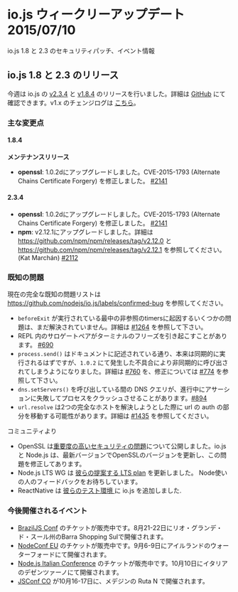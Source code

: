 <!--
### io.js and Node.js News — July 10th
Security patches for io.js 1.8 and 2.3 and upcoming events.
-->

# io.js ウィークリーアップデート 2015/07/10
io.js 1.8 と 2.3 のセキュリティパッチ、イベント情報

<!--
### io.js 1.8 and 2.3 Releases
-->

## io.js 1.8 と 2.3 のリリース

<!--
This week we have two io.js releases: [v2.3.4](https://iojs.org/dist/v2.3.4/) and [v1.8.4](https://iojs.org/dist/v1.8.4/), complete changelog from previous releases can be found [on GitHub](https://github.com/nodejs/io.js/blob/master/CHANGELOG.md) with the [v1.x changelog here](https://github.com/nodejs/io.js/blob/v1.x/CHANGELOG.md).
-->

今週は io.js の [v2.3.4](https://iojs.org/dist/v2.3.4/) と [v1.8.4](https://iojs.org/dist/v1.8.4/) のリリースを行いました。詳細は [GitHub](https://github.com/nodejs/io.js/blob/master/CHANGELOG.md) にて確認できます。v1.x のチェンジログは [こちら](https://github.com/nodejs/io.js/blob/v1.x/CHANGELOG.md)。

<!--
### Notable Changes
-->

### 主な変更点

<!--
#### 1.8.4
-->

#### 1.8.4

<!--
**Maintenance release**
-->

**メンテナンスリリース**

<!--
* **openssl**: Upgrade to 1.0.2d, fixes CVE-2015-1793 (Alternate Chains Certificate Forgery) [#2141](https://github.com/nodejs/io.js/pull/2141).
-->

* **openssl**: 1.0.2dにアップグレードしました。CVE-2015-1793 (Alternate Chains Certificate Forgery) を修正しました。 [#2141](https://github.com/nodejs/io.js/pull/2141)

<!--
#### 2.3.4
-->

#### 2.3.4

<!--
* **openssl**: Upgrade to 1.0.2d, fixes CVE-2015-1793 (Alternate Chains Certificate Forgery) (Shigeki Ohtsu) [#2141](https://github.com/nodejs/io.js/pull/2141).
* **npm**: Upgraded to v2.12.1, release notes can be found in <https://github.com/npm/npm/releases/tag/v2.12.0> and <https://github.com/npm/npm/releases/tag/v2.12.1> (Kat Marchán) [#2112](https://github.com/nodejs/io.js/pull/2112).
-->

* **openssl**: 1.0.2dにアップグレードしました。CVE-2015-1793 (Alternate Chains Certificate Forgery) を修正しました。 [#2141](https://github.com/nodejs/io.js/pull/2141)
* **npm**: v2.12.1にアップグレードしました。詳細は  <https://github.com/npm/npm/releases/tag/v2.12.0> と <https://github.com/npm/npm/releases/tag/v2.12.1> を参照してください。(Kat Marchán) [#2112](https://github.com/nodejs/io.js/pull/2112)

<!--
### Known issues
-->

### 既知の問題

<!--
See https://github.com/nodejs/io.js/labels/confirmed-bug for complete and current list of known issues.
-->

現在の完全な既知の問題リストは https://github.com/nodejs/io.js/labels/confirmed-bug を参照してください。

<!--
* Some problems with unreferenced timers running during `beforeExit` are still to be resolved. See [#1264](https://github.com/nodejs/io.js/issues/1264).
* Surrogate pair in REPL can freeze terminal. [#690](https://github.com/nodejs/io.js/issues/690)
* `process.send()` is not synchronous as the docs suggest, a regression introduced in 1.0.2, see [#760](https://github.com/nodejs/io.js/issues/760).
* Calling `dns.setServers()` while a DNS query is in progress can cause the process to crash on a failed assertion. [#894](https://github.com/nodejs/io.js/issues/894)
* `url.resolve` may transfer the auth portion of the url when resolving between two full hosts, see [#1435](https://github.com/nodejs/io.js/issues/1435).
-->

* `beforeExit` が実行されている最中の非参照のtimersに起因するいくつかの問題は、まだ解決されていません。詳細は [#1264](https://github.com/nodejs/io.js/issues/1264) を参照して下さい。
* REPL 内のサロゲートペアがターミナルのフリーズを引き起こすことがあります。 [#690](https://github.com/nodejs/io.js/issues/690)
* `process.send()` はドキュメントに記述されている通り、本来は同期的に実行されるはずですが、`1.0.2` にて発生した不具合により非同期的に呼び出されてしまうようになりました。詳細は [#760](https://github.com/nodejs/io.js/issues/760) を、修正については [#774](https://github.com/nodejs/io.js/issues/774) を参照して下さい。
* `dns.setServers()` を呼び出している間の DNS クエリが、進行中にアサーションに失敗してプロセスをクラッシュさせることがあります。[#894](https://github.com/nodejs/io.js/issues/894)
* `url.resolve` は2つの完全なホストを解決しようとした際に url の auth の部分を移動する可能性があります。詳細は [#1435](https://github.com/nodejs/io.js/issues/1435) を参照してください。

<!--
### Community Updates
-->

コミュニティより

<!--
* OpenSSL published a [high severity security issue](https://mta.openssl.org/pipermail/openssl-announce/2015-July/000037.html), io.js and Node.js have upgraded OpenSSL version and fixed the problem on latest version.
* Node.js LTS WG has updated [their proposed LTS plan](https://github.com/nodejs/LTS/blob/master/README.md#example). They need some feedbacks from Noders.
* ReactNative required io.js as [their test platform](https://github.com/facebook/react-native/blob/master/.travis.yml#L24).
-->

* OpenSSL は[重要度の高いセキュリティの問題](https://mta.openssl.org/pipermail/openssl-announce/2015-July/000037.html)について公開しました。io.js と Node.js は、最新バージョンでOpenSSLのバージョンを更新し、この問題を修正してあります。
* Node.js LTS WG は [彼らの提案する LTS plan](https://github.com/nodejs/LTS/blob/master/README.md#example) を更新しました。 Node使いの人のフィードバックをお待ちしています。
* ReactNative は [彼らのテスト環境 ](https://github.com/facebook/react-native/blob/master/.travis.yml#L24) に io.js を追加しました.

<!--
### Upcoming Events
-->

### 今後開催されるイベント

<!--
* [BrazilJS Conf](http://braziljs.com.br/) tickets are on sale, August 21st - 22nd at Shopping Center BarraShoppingSul
* [NodeConf EU](http://nodeconf.eu/) tickets are on sale, September 6th - 9th at Waterford, Ireland
* [Node.js Italian Conference](http://nodejsconf.it/) tickets are on sale, October 10th at Desenzano - Brescia, Italy
* [JSConf CO](http://www.jsconf.co/), October 16th - 17th at Ruta N, Medellin
-->

* [BrazilJS Conf](http://braziljs.com.br/) のチケットが販売中です。8月21-22日にリオ・グランデ・ド・スール州のBarra Shopping Sulで開催されます。
* [NodeConf EU](http://nodeconf.eu/) のチケットが販売中です。9月6-9日にアイルランドのウォーターフォードにて開催されます。
* [Node.js Italian Conference](http://nodejsconf.it/) のチケットが販売中です。10月10日にイタリアのデゼンツァーノにて開催されます。
* [JSConf CO](http://www.jsconf.co/) が10月16-17日に、メデジンの Ruta N で開催されます。
